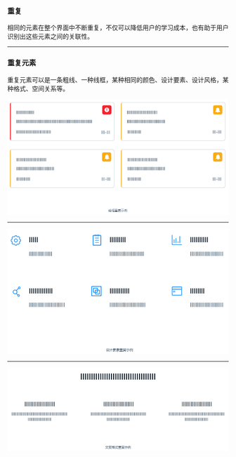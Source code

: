### 重复

相同的元素在整个界面中不断重复，不仅可以降低用户的学习成本，也有助于用户识别出这些元素之间的关联性。

----------

### 重复元素

重复元素可以是一条粗线、一种线框，某种相同的颜色、设计要素、设计风格，某种格式、空间关系等。

![](../../img/space-3.png)

----------

![](../../img/space-4.png)


----------


![](../../img/space-5.png)
